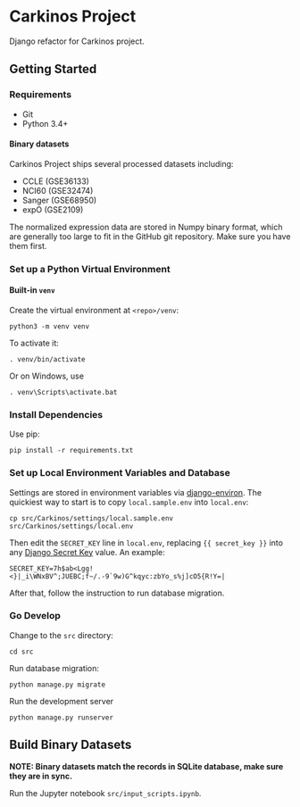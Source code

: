# Carkinos Project

Django refactor for Carkinos project.


## Getting Started

### Requirements

- Git
- Python 3.4+

#### Binary datasets

Carkinos Project ships several processed datasets including:

- CCLE (GSE36133)
- NCI60 (GSE32474)
- Sanger (GSE68950)
- expO (GSE2109)

The normalized expression data are stored in Numpy binary format, which are generally too large to fit in the GitHub git repository. Make sure you have them first.


### Set up a Python Virtual Environment

#### Built-in `venv`

Create the virtual environment at `<repo>/venv`:

    python3 -m venv venv

To activate it:

    . venv/bin/activate

Or on Windows, use

    . venv\Scripts\activate.bat


### Install Dependencies

Use pip:

    pip install -r requirements.txt


### Set up Local Environment Variables and Database

Settings are stored in environment variables via [django-environ]. The
quickiest way to start is to copy `local.sample.env` into `local.env`:

    cp src/Carkinos/settings/local.sample.env src/Carkinos/settings/local.env

Then edit the `SECRET_KEY` line in `local.env`, replacing `{{ secret_key }}` into any [Django Secret Key] value. An example:

    SECRET_KEY=7h$ab<Lgg!<}|_i\WNxBV^;JUEBC;f~/.-9`9w)G^kqyc:zbYo_s%j]cO5{R!Y=|

After that, follow the instruction to run database migration.


### Go Develop

Change to the `src` directory:

    cd src

Run database migration:

    python manage.py migrate

Run the development server

    python manage.py runserver



## Build Binary Datasets

**NOTE: Binary datasets match the records in SQLite database, make sure they are in sync.**

Run the Jupyter notebook `src/input_scripts.ipynb`.

[django-environ]: http://django-environ.readthedocs.org/en/latest/
[Django Secret Key]: http://www.miniwebtool.com/django-secret-key-generator/
